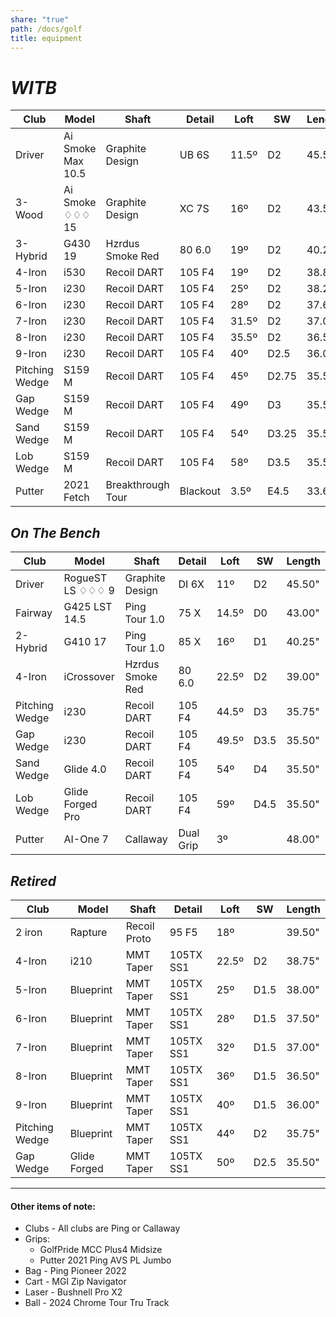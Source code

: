 ```yaml
---
share: "true"
path: /docs/golf
title: equipment
---
```

# _WITB_    
| Club           | Model             | Shaft             | Detail   | Loft  | SW    | Length |
| -------------- | ----------------- | ----------------- | -------- | ----- | ----- | ------ |
| Driver         | Ai Smoke Max 10.5 | Graphite Design   | UB 6S    | 11.5º | D2    | 45.50" |
| 3-Wood         | Ai Smoke ♢♢♢  15  | Graphite Design   | XC 7S    | 16º   | D2    | 43.50" |
| 3-Hybrid       | G430 19           | Hzrdus Smoke Red  | 80 6.0   | 19º   | D2    | 40.25" |
| 4-Iron         | i530              | Recoil DART       | 105 F4   | 19º   | D2    | 38.88" |
| 5-Iron         | i230              | Recoil DART       | 105 F4   | 25º   | D2    | 38.25" |
| 6-Iron         | i230              | Recoil DART       | 105 F4   | 28º   | D2    | 37.63" |
| 7-Iron         | i230              | Recoil DART       | 105 F4   | 31.5º | D2    | 37.00" |
| 8-Iron         | i230              | Recoil DART       | 105 F4   | 35.5º | D2    | 36.50" |
| 9-Iron         | i230              | Recoil DART       | 105 F4   | 40º   | D2.5  | 36.00" |
| Pitching Wedge | S159 M            | Recoil DART       | 105 F4   | 45º   | D2.75 | 35.50" |
| Gap Wedge      | S159 M            | Recoil DART       | 105 F4   | 49º   | D3    | 35.50" |
| Sand Wedge     | S159 M            | Recoil DART       | 105 F4   | 54º   | D3.25 | 35.50" |
| Lob Wedge      | S159 M            | Recoil DART       | 105 F4   | 58º   | D3.5  | 35.50" |
| Putter         | 2021 Fetch        | Breakthrough Tour | Blackout | 3.5º  | E4.5  | 33.60" |

## _On The Bench_
| Club           | Model            | Shaft            | Detail    | Loft  | SW   | Length |
| -------------- | ---------------- | ---------------- | --------- | ----- | ---- | ------ |
| Driver         | RogueST LS ♢♢♢ 9 | Graphite Design  | DI 6X     | 11º   | D2   | 45.50" |
| Fairway        | G425 LST 14.5    | Ping Tour 1.0    | 75 X      | 14.5º | D0   | 43.00" |
| 2-Hybrid       | G410 17          | Ping Tour 1.0    | 85 X      | 16º   | D1   | 40.25" |
| 4-Iron         | iCrossover       | Hzrdus Smoke Red | 80 6.0    | 22.5º | D2   | 39.00" |
| Pitching Wedge | i230             | Recoil DART      | 105 F4    | 44.5º | D3   | 35.75" |
| Gap Wedge      | i230             | Recoil DART      | 105 F4    | 49.5º | D3.5 | 35.50" |
| Sand Wedge     | Glide 4.0        | Recoil DART      | 105 F4    | 54º   | D4   | 35.50" |
| Lob Wedge      | Glide Forged Pro | Recoil DART      | 105 F4    | 59º   | D4.5 | 35.50" |
| Putter         | AI-One 7         | Callaway         | Dual Grip | 3º    |      | 48.00" |

## _Retired_
| Club           | Model        | Shaft        | Detail    | Loft  | SW   | Length |
| -------------- | ------------ | ------------ | --------- | ----- | ---- | ------ |
| 2 iron         | Rapture      | Recoil Proto | 95 F5     | 18º   |      | 39.50" |
| 4-Iron         | i210         | MMT Taper    | 105TX SS1 | 22.5º | D2   | 38.75" |
| 5-Iron         | Blueprint    | MMT Taper    | 105TX SS1 | 25º   | D1.5 | 38.00" |
| 6-Iron         | Blueprint    | MMT Taper    | 105TX SS1 | 28º   | D1.5 | 37.50" |
| 7-Iron         | Blueprint    | MMT Taper    | 105TX SS1 | 32º   | D1.5 | 37.00" |
| 8-Iron         | Blueprint    | MMT Taper    | 105TX SS1 | 36º   | D1.5 | 36.50" |
| 9-Iron         | Blueprint    | MMT Taper    | 105TX SS1 | 40º   | D1.5 | 36.00" |
| Pitching Wedge | Blueprint    | MMT Taper    | 105TX SS1 | 44º   | D2   | 35.75" |
| Gap Wedge      | Glide Forged | MMT Taper    | 105TX SS1 | 50º   | D2.5 | 35.50" |

---

#### Other items of note:

* Clubs - All clubs are Ping or Callaway
* Grips:
    + GolfPride MCC Plus4 Midsize
    + Putter 2021 Ping AVS PL Jumbo
* Bag - Ping Pioneer 2022
* Cart - MGI Zip Navigator
* Laser - Bushnell Pro X2
* Ball - 2024 Chrome Tour Tru Track
